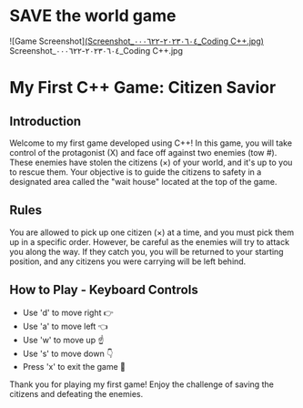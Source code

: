  # SAVE the world game

![Game Screenshot][(Screenshot_٢٠٢٣٠٦٠٤-٠٠٠٦٢٢_Coding C++.jpg)](https://i.postimg.cc/gJ8q5H90/Screenshot-Coding-C.jpg)
Screenshot_٢٠٢٣٠٦٠٤-٠٠٠٦٢٢_Coding C++.jpg
# My First C++ Game: Citizen Savior

## Introduction
Welcome to my first game developed using C++! In this game, you will take control of the protagonist (X) and face off against two enemies (tow #). These enemies have stolen the citizens (×) of your world, and it's up to you to rescue them. Your objective is to guide the citizens to safety in a designated area called the "wait house" located at the top of the game.

## Rules
You are allowed to pick up one citizen (×) at a time, and you must pick them up in a specific order. However, be careful as the enemies will try to attack you along the way. If they catch you, you will be returned to your starting position, and any citizens you were carrying will be left behind.

## How to Play - Keyboard Controls
- Use 'd' to move right 👉
- Use 'a' to move left 👈
- Use 'w' to move up ☝️
- Use 's' to move down 👇
- Press 'x' to exit the game 🛑

Thank you for playing my first game! Enjoy the challenge of saving the citizens and defeating the enemies.
